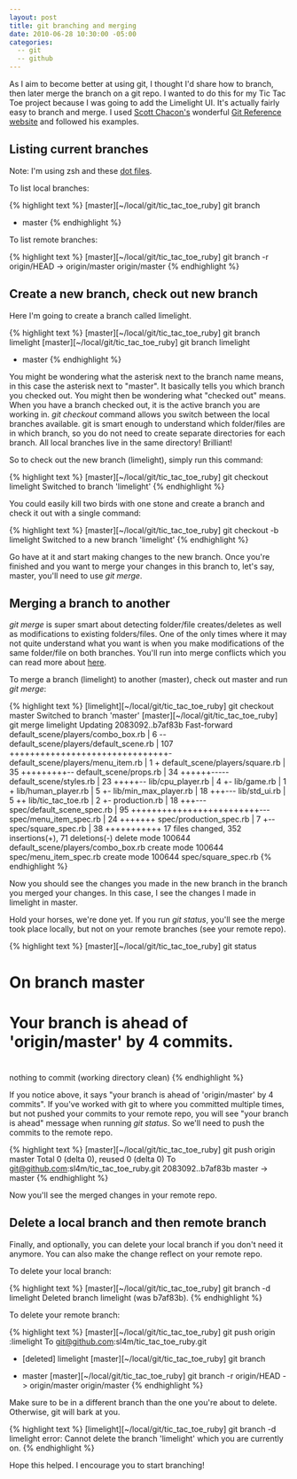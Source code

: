 ```yaml
---
layout: post
title: git branching and merging
date: 2010-06-28 10:30:00 -05:00
categories:
  -- git
  -- github
---
```


As I aim to become better at using git, I thought I'd share how to branch, then later merge the branch on a git repo.  I wanted to do this for my Tic Tac Toe project because I was going to add the Limelight UI.  It's actually fairly easy to branch and merge.  I used [Scott Chacon's](http://twitter.com/chacon) wonderful [Git Reference website](http://gitref.org/) and followed his examples.

## Listing current branches

Note: I'm using zsh and these [dot files](http://github.com/jferris/config_files).

To list local branches:

{% highlight text %}
[master][~/local/git/tic_tac_toe_ruby] git branch
* master
{% endhighlight %}

To list remote branches:

{% highlight text %}
[master][~/local/git/tic_tac_toe_ruby] git branch -r
  origin/HEAD -> origin/master
  origin/master
{% endhighlight %}

## Create a new branch, check out new branch

Here I'm going to create a branch called limelight.

{% highlight text %}
[master][~/local/git/tic_tac_toe_ruby] git branch limelight
[master][~/local/git/tic_tac_toe_ruby] git branch
  limelight
* master
{% endhighlight %}

You might be wondering what the asterisk next to the branch name means, in this case the asterisk next to "master".  It basically tells you which branch you checked out.  You might then be wondering what "checked out" means.  When you have a branch checked out, it is the active branch you are working in.  *git checkout* command allows you switch between the local branches available.  git is smart enough to understand which folder/files are in which branch, so you do not need to create separate directories for each branch.  All local branches live in the same directory!  Brilliant!

So to check out the new branch (limelight), simply run this command:

{% highlight text %}
[master][~/local/git/tic_tac_toe_ruby] git checkout limelight
Switched to branch 'limelight'
{% endhighlight %}

You could easily kill two birds with one stone and create a branch and check it out with a single command:

{% highlight text %}
[master][~/local/git/tic_tac_toe_ruby] git checkout -b limelight
Switched to a new branch 'limelight'
{% endhighlight %}

Go have at it and start making changes to the new branch.  Once you're finished and you want to merge your changes in this branch to, let's say, master, you'll need to use *git merge*.

## Merging a branch to another

*git merge* is super smart about detecting folder/file creates/deletes as well as modifications to existing folders/files.  One of the only times where it may not quite understand what you want is when you make modifications of the same folder/file on both branches.  You'll run into merge conflicts which you can read more about [here](http://gitref.org/branching/#merge).

To merge a branch (limelight) to another (master), check out master and run *git merge*:

{% highlight text %}
[limelight][~/local/git/tic_tac_toe_ruby] git checkout master
Switched to branch 'master'
[master][~/local/git/tic_tac_toe_ruby] git merge limelight
Updating 2083092..b7af83b
Fast-forward
 default_scene/players/combo_box.rb     |    6 --
 default_scene/players/default_scene.rb |  107 +++++++++++++++++++++++++++++++-
 default_scene/players/menu_item.rb     |    1 +
 default_scene/players/square.rb        |   35 +++++++++--
 default_scene/props.rb                 |   34 ++++++-----
 default_scene/styles.rb                |   23 +++++--
 lib/cpu_player.rb                      |    4 +-
 lib/game.rb                            |    1 +
 lib/human_player.rb                    |    5 +-
 lib/min_max_player.rb                  |   18 +++---
 lib/std_ui.rb                          |    5 ++
 lib/tic_tac_toe.rb                     |    2 +-
 production.rb                          |   18 +++---
 spec/default_scene_spec.rb             |   95 +++++++++++++++++++++++++---
 spec/menu_item_spec.rb                 |   24 +++++++
 spec/production_spec.rb                |    7 +--
 spec/square_spec.rb                    |   38 +++++++++++
 17 files changed, 352 insertions(+), 71 deletions(-)
 delete mode 100644 default_scene/players/combo_box.rb
 create mode 100644 spec/menu_item_spec.rb
 create mode 100644 spec/square_spec.rb
{% endhighlight %}

Now you should see the changes you made in the new branch in the branch you merged your changes.  In this case, I see the changes I made in limelight in master.

Hold your horses, we're done yet.  If you run *git status*, you'll see the merge took place locally, but not on your remote branches (see your remote repo).

{% highlight text %}
[master][~/local/git/tic_tac_toe_ruby] git status
# On branch master
# Your branch is ahead of 'origin/master' by 4 commits.
#
nothing to commit (working directory clean)
{% endhighlight %}

If you notice above, it says "your branch is ahead of 'origin/master' by 4 commits".  If you've worked with git to where you committed multiple times, but not pushed your commits to your remote repo, you will see "your branch is ahead" message when running *git status*.  So we'll need to push the commits to the remote repo.

{% highlight text %}
[master][~/local/git/tic_tac_toe_ruby] git push origin master
Total 0 (delta 0), reused 0 (delta 0)
To git@github.com:sl4m/tic_tac_toe_ruby.git
   2083092..b7af83b  master -> master
{% endhighlight %}

Now you'll see the merged changes in your remote repo.

## Delete a local branch and then remote branch

Finally, and optionally, you can delete your local branch if you don't need it anymore.  You can also make the change reflect on your remote repo.

To delete your local branch:

{% highlight text %}
[master][~/local/git/tic_tac_toe_ruby] git branch -d limelight
Deleted branch limelight (was b7af83b).
{% endhighlight %}

To delete your remote branch:

{% highlight text %}
[master][~/local/git/tic_tac_toe_ruby] git push origin :limelight
To git@github.com:sl4m/tic_tac_toe_ruby.git
 - [deleted]         limelight
[master][~/local/git/tic_tac_toe_ruby] git branch
* master
[master][~/local/git/tic_tac_toe_ruby] git branch -r
  origin/HEAD -> origin/master
  origin/master
{% endhighlight %}

Make sure to be in a different branch than the one you're about to delete.  Otherwise, git will bark at you.

{% highlight text %}
[limelight][~/local/git/tic_tac_toe_ruby] git branch -d limelight
error: Cannot delete the branch 'limelight' which you are currently on.
{% endhighlight %}

Hope this helped.  I encourage you to start branching!

